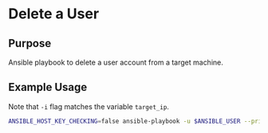 # Delete a User

## Purpose

Ansible playbook to delete a user account from a target machine.

## Example Usage

Note that `-i` flag matches the variable `target_ip`.

```bash
ANSIBLE_HOST_KEY_CHECKING=false ansible-playbook -u $ANSIBLE_USER --private-key=$PATH_TO_PRIV_KEY -i 10.10.10.10, -e 'target_ip=10.10.10.10' -e "target_user=$TARGET_USER" delete_user.yml
```

